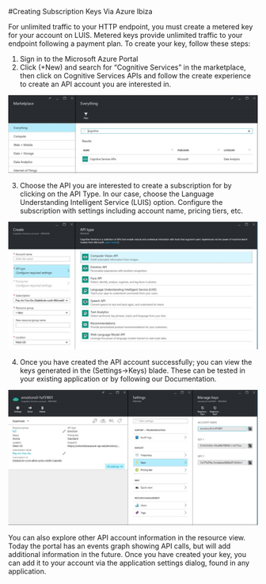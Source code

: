 <!-- NavPath: AzureIbizaSubscription
LinkLabel: Azure Ibiza Subscription
Url: LUIS-api/documentation/AzureIbizaSubscription
Weight: 85 -->

#Creating Subscription Keys Via Azure Ibiza

For unlimited traffic to your HTTP endpoint, you must create a metered key for your account on LUIS. Metered keys provide unlimited traffic to your endpoint following a payment plan. To create your key, follow these steps: 

1. Sign in to the Microsoft Azure Portal 
2. Click (+New) and search for “Cognitive Services” in the marketplace, then click on Cognitive Services APIs and follow the create experience to create an API account you are interested in. 

![Ibiza Search](./Images/Ibiza_search.png) 

3. Choose the API you are interested to create a subscription for by clicking on the API Type. In our case, choose the Language Understanding Intelligent Service (LUIS) option. Configure the subscription with settings including account name, pricing tiers, etc. 

![Ibiza API Choice](./Images/Ibiza_apiChoice.png) 

4. Once you have created the API account successfully; you can view the keys generated in the (Settings->Keys) blade. These can be tested in your existing application or by following our Documentation. 

![Ibiza Keys](./Images/Ibiza_keys.png)

You can also explore other API account information in the resource view. Today the portal has an events graph showing API calls, but will add additional information in the future. 
Once you have created your key, you can add it to your account via the application settings dialog, found in any application. 
